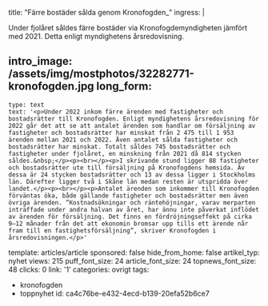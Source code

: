 title: "Färre bostäder sålda genom Kronofogden\_"
ingress: |
  <p>Under fjolåret såldes färre bostäder via Kronofogdemyndigheten jämfört med 2021. Detta enligt myndighetens årsredovisning.
  </p>
  
intro_image: /assets/img/mostphotos/32282771-kronofogden.jpg
long_form:
  -
    type: text
    text: '<p>Under 2022 inkom färre ärenden med fastigheter och bostadsrätter till Kronofogden. Enligt myndighetens årsredovisning för 2022 går det att se att antalet ärenden som handlar om försäljning av fastigheter och bostadsrätter har minskat från 2 475 till 1 953 ärenden mellan 2021 och 2022. Även antalet sålda fastigheter och bostadsrätter har minskat. Totalt såldes 745 bostadsrätter och fastigheter under fjolåret, en minskning från 2021 då 814 stycken såldes.&nbsp;</p><p><br></p><p>I skrivande stund ligger 88 fastigheter och bostadsrätter ute till försäljning på Kronofogdens hemsida. Av dessa är 24 stycken bostadsrätter och 13 av dessa ligger i Stockholms län. Därefter ligger två i Skåne län medan resten är utspridda över landet.</p><p><br></p><p>Antalet ärenden som inkommer till Kronofogden förväntas öka, både gällande fastigheter och bostadsrätter men även övriga ärenden. ”Kostnadsökningar och räntehöjningar, varav merparten inträffade under andra halvan av året, har ännu inte påverkat inflödet av ärenden för försäljning. Det finns en fördröjningseffekt på cirka 9–12 månader från det att ekonomin bromsar upp tills ett ärende når fram till en fastighetsförsäljning”, skriver Kronofogden i årsredovisningen.</p>'
template: articles/article
sponsored: false
hide_from_home: false
artikel_typ: nyhet
views: 215
puff_font_size: 24
article_font_size: 24
topnews_font_size: 48
clicks: 0
link: '1'
categories: ovrigt
tags:
  - kronofogden
  - toppnyhet
id: ca4c76be-e432-4ecd-b139-20efa52b6ce7
